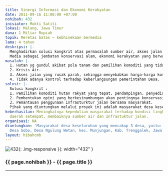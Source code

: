 ```yaml
---
title: Sinergi Informasi dan Ekonomi Kerakyatan
date: 2011-09-16 11:08:00 +07:00
nohibah: 432
inisiator: Mukti Satiti
lokasi: Malang, Jawa Timur
dana: 1 Miliar Rupiah
topik: Meretas batas – kebhinekaan bermedia
lama: 4 tahun
deskripsi: |-
  Menghadirkan solusi kongkrit atas permasalah sumber air, akses jalan dan keekonomian masyarakat serta kontrol terhadap keberlangsungan pemerintahan desa.
  Media sebagai jembatan konservasi alam, ekonomi kerakyatan yang berwawasan lingkungan dengan penataan sistematis serta kontrol terhadap keberlangsungan pemerintahan Desa.
masalah: |-
  1. Hutan yg gundul akibat pola tanam dan pemilihan komoditi yang tidak tepat. (Tanaman kayu rakyat).
  2. Krisis Air.
  3. Akses jalan yang rusak parah, sehingga menyebabkan harga-harga komoditi sangat murah.
  4. Tidak adanya kontrol terhadap keberlangsungan pemerintahan Desa.
solusi: |-
  Solusi kongkrit :
  1. Pemilihan komoditi hutan rakyat yang tepat, pendampingan, penyedian infrastruktur pengolahan, kepastian pasar dan menjaga kestabilan harga atas produk.
  2. Pembentukan opini yang berkesinambungan akan pentingnya konservasi.
  3. Pemantauan penggunaan infrasturktur jalan bersama masyarakat.
  Pihak yang diuntungkan melalui proyek ini adalah masyarakat desa keseluruhan yang mencakup 3 desa, yaitu: Desa Ngulungkulon, Desa Sobo, Desa Ngulung Wetan, kec. Munjungan, Kab. Trenggalek, Jawa Timur
keberhasilan: Meningkatnya kepedulian masyarakat terhadap kondisi lingkungan hidup
  daerah setempat, membaiknya sumber air dan Infrastuktur jalan.
organisasi: NA
diuntungkan: 'Masyarakat desa keseluruhan yang mencakup 3 desa, yaitu: Desa Ngulungkulon,
  Desa Sobo, Desa Ngulung Wetan, kec. Munjungan, Kab. Trenggalek, Jawa Timur'
layout: hibahcmb
---
```


![432](/static/img/hibahcmb/432.png){: .img-responsive }{: width="432" }

### {{ page.nohibah }} - {{ page.title }}

---
